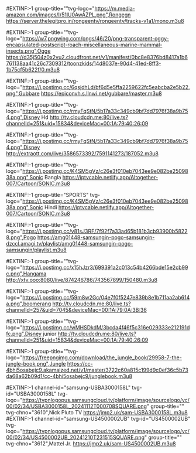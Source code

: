 #EXTINF:-1 group-title=""tvg-logo="https://m.media-amazon.com/images/I/51lU0AwAZPL.png",Rongegn
https://server.thelegitpro.in/rongeentv/rongeentv/tracks-v1a1/mono.m3u8

#EXTINF:-1 group-title=""tvg-logo="https://w7.pngwing.com/pngs/46/20/png-transparent-oggy-encapsulated-postscript-roach-miscellaneous-marine-mammal-insects.png",Ogge
https://d35j504z0x2vu2.cloudfront.net/v1/manifest/0bc8e8376bd8417a1b6761138aa41c26c7309312/toonzkids/14d8037e-90d4-41ed-8ff3-1b75cf5b622f/0.m3u8

#EXTINF:-1 group-title=""tvg-logo="https://i.postimg.cc/6qsjdhLd/bf6d5e5ffa2259622fc5eabcba2e5b22.png",Gubbare
https://epiconvh.s.llnwi.net/gubbare/master.m3u8

#EXTINF:-1 group-title=""tvg-logo="https://i.postimg.cc/rmyFqStN/5b17a33c349cb9bf7dd7976f38a9b754.png",Disney Hd
http://tv.cloudcdn.me:80/live.ts?channelId=251&uid=15834&deviceMac=00:1A:79:40:26:09

#EXTINF:-1 group-title=""tvg-logo="https://i.postimg.cc/rmyFqStN/5b17a33c349cb9bf7dd7976f38a9b754.png",Disney
http://extraott.com/live/3586573392/7591141273/187052.m3u8

#EXTINF:-1 group-title=""tvg-logo="https://i.postimg.cc/K4SM5gVz/c26e3f010eb7043ee9e082be2509838a.png",Sonic Bangla 
https://iptvcable.netlify.app/Altogether-007/Cartoon/SONIC.m3u8

#EXTINF:-1 group-title="SPORTS" tvg-logo="https://i.postimg.cc/K4SM5gVz/c26e3f010eb7043ee9e082be2509838a.png",Sonic Hindi 
https://iptvcable.netlify.app/Altogether-007/Cartoon/SONIC.m3u8

#EXTINF:-1 group-title=""tvg-logo="https://i.postimg.cc/v81sJ3RF/7f92f7a33ad65b181b3cb93900b58228.png",Pogo 
https://amg01448-samsungin-pogo-samsungin-dzccl.amagi.tv/playlist/amg01448-samsungin-pogo-samsungin/playlist.m3u8

#EXTINF:-1 group-title=""tvg-logo="https://i.postimg.cc/x15hJzr3/699391a2c013c54b4266bde15e2cb99c.png",Hangama 
http://xtv.ooo:8080/live/874246786/743567899/150480.m3u8

#EXTINF:-1 group-title=""tvg-logo="https://i.postimg.cc/59m8w2Gc/04e7f0f5247e839b8e1b711aa2ab614a.png",boomerang
http://tv.cloudcdn.me:80/live.ts?channelId=257&uid=7045&deviceMac=00:1A:79:0A:3B:36

#EXTINF:-1 group-title=""tvg-logo="https://i.postimg.cc/wMHSDkdM/3bcda4f46f5c316e029333e212191dfc.png",Disney junior
http://tv.cloudcdn.me:80/live.ts?channelId=251&uid=15834&deviceMac=00:1A:79:40:26:09

#EXTINF:-1 group-title=""tvg-logo="https://freepngimg.com/download/the_jungle_book/29958-7-the-jungle-book.png",Jungle
https://cc-4bhi5osabejc9.akamaized.net/v1/master/3722c60a815c199d9c0ef36c5b73da68a62b09d1/cc-4bhi5osabejc9/junglebook.m3u8

#EXTINF:-1 channel-id="samsung-USBA3000158L" tvg-id="USBA3000158L" tvg-logo="https://tvpnlogopus.samsungcloud.tv/platform/image/sourcelogo/vc/00/02/34/USBA3000158L_20241112T000708SQUARE.png" group-title="" tvg-chno="3610",Nick Pluto TV
https://jmp2.uk/sam-USBA3000158L.m3u8
#EXTINF:-1 channel-id="samsung-US4500002UB" tvg-id="US4500002UB" tvg-logo="https://tvpnlogopus.samsungcloud.tv/platform/image/sourcelogo/vc/00/02/34/US4500002UB_20241210T231515SQUARE.png" group-title="" tvg-chno="3612",Mattel Jr.
https://jmp2.uk/sam-US4500002UB.m3u8
